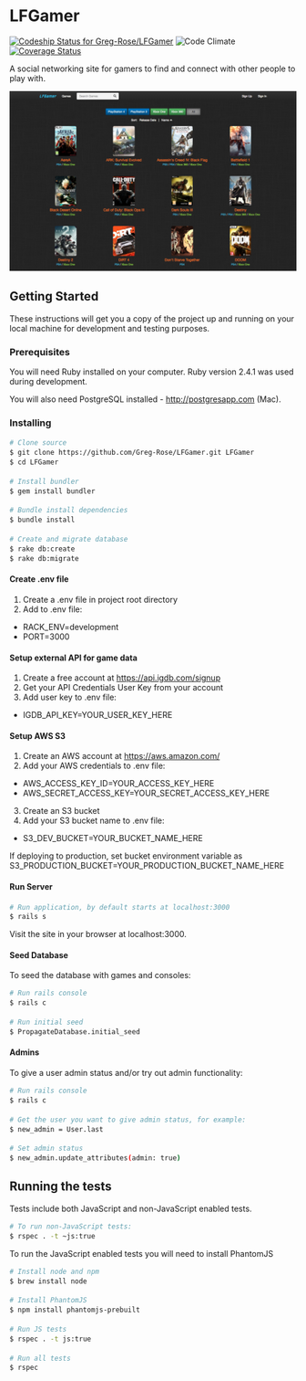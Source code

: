 # LFGamer

[![Codeship Status for Greg-Rose/LFGamer](https://app.codeship.com/projects/7818bf70-3f49-0135-80bf-5264315189ea/status?branch=master)](https://app.codeship.com/projects/229751)
![Code Climate](https://codeclimate.com/github/Greg-Rose/LFGamer.png)
[![Coverage Status](https://coveralls.io/repos/github/Greg-Rose/LFGamer/badge.svg?branch=master)](https://coveralls.io/github/Greg-Rose/LFGamer?branch=master)

A social networking site for gamers to find and connect with other people to play with.

![alt text](/demo-screenshot.png "Demo Screenshot")

## Getting Started

These instructions will get you a copy of the project up and running on your local machine for development and testing purposes.

### Prerequisites

You will need Ruby installed on your computer. Ruby version 2.4.1 was used during development.

You will also need PostgreSQL installed - http://postgresapp.com (Mac).

### Installing

```bash
# Clone source
$ git clone https://github.com/Greg-Rose/LFGamer.git LFGamer
$ cd LFGamer

# Install bundler
$ gem install bundler

# Bundle install dependencies
$ bundle install

# Create and migrate database
$ rake db:create
$ rake db:migrate
```

#### Create .env file

1. Create a .env file in project root directory
2. Add to .env file:
  * RACK_ENV=development
  * PORT=3000

#### Setup external API for game data

1. Create a free account at https://api.igdb.com/signup
2. Get your API Credentials User Key from your account
3. Add user key to .env file:
  * IGDB_API_KEY=YOUR_USER_KEY_HERE

#### Setup AWS S3

1. Create an AWS account at https://aws.amazon.com/
2. Add your AWS credentials to .env file:
  * AWS_ACCESS_KEY_ID=YOUR_ACCESS_KEY_HERE
  * AWS_SECRET_ACCESS_KEY=YOUR_SECRET_ACCESS_KEY_HERE
3. Create an S3 bucket
4. Add your S3 bucket name to .env file:
  * S3_DEV_BUCKET=YOUR_BUCKET_NAME_HERE

If deploying to production, set bucket environment variable as S3_PRODUCTION_BUCKET=YOUR_PRODUCTION_BUCKET_NAME_HERE

#### Run Server

```bash
# Run application, by default starts at localhost:3000
$ rails s
```

Visit the site in your browser at localhost:3000.

#### Seed Database

To seed the database with games and consoles:

```bash
# Run rails console
$ rails c

# Run initial seed
$ PropagateDatabase.initial_seed
```

#### Admins

To give a user admin status and/or try out admin functionality:

```bash
# Run rails console
$ rails c

# Get the user you want to give admin status, for example:
$ new_admin = User.last

# Set admin status
$ new_admin.update_attributes(admin: true)
```

## Running the tests

Tests include both JavaScript and non-JavaScript enabled tests.

```bash
# To run non-JavaScript tests:
$ rspec . -t ~js:true
```

To run the JavaScript enabled tests you will need to install PhantomJS

```bash
# Install node and npm
$ brew install node

# Install PhantomJS
$ npm install phantomjs-prebuilt

# Run JS tests
$ rspec . -t js:true

# Run all tests
$ rspec
```

